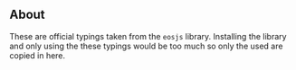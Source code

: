 ## About

These are official typings taken from the `eosjs` library. Installing the library and only using the these typings would be too much so only the used are copied in here.
